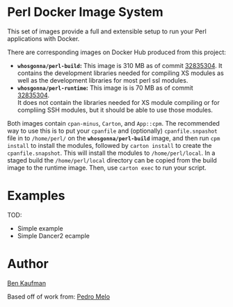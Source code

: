 # Perl Docker Image System #

<!---
![Docker Pulls](https://img.shields.io/docker/pulls/melopt/perl-alt.svg)
![Docker Build Status](https://img.shields.io/github/issues/melo/docker-perl-alt.svg)
--->

This set of images provide a full and extensible setup to run your Perl
applications with Docker.

There are corresponding images on Docker Hub produced from this project:
 
* **`whosgonna/perl-build`:** This image is 310 MB as of commit [32835304](32835304ac7e5d7a8c587009bf35b8adabba191a).  It contains
the development libraries needed for compiling XS modules as well as the development
libraries for most perl ssl modules.
* **`whosgonna/perl-runtime`:** This image is is 70 MB as of commit [32835304](32835304ac7e5d7a8c587009bf35b8adabba191a).  
It does not contain the libraries needed for XS module compiling or for compliing SSH modules, but it should
be able to use those modules.

Both images contain `cpan-minus`, `Carton`, and `App::cpm`.  The recommended way to use this is to put
your `cpanfile` and (optionally) `cpanfile.snpashot` file in to `/home/perl/` on the **`whosgonna/perl-build`**
image, and then run `cpm install` to install the modules, followed by `carton install` to create the 
`cpanfile.snapshot`.  This will install the modules to `/home/perl/local`.  In a staged build the 
`/home/perl/local` directory can be copied from the build image to the runtime image. Then, use 
`carton exec` to run your script.

# Examples #
TOD:
* Simple example
* Simple Dancer2 ecample



# Author #
[Ben Kaufman](mailto:ben.whosgonna.com@gmail.com) 

Based off of work from: [Pedro Melo](mailto:melo@simplicidade.org) 
